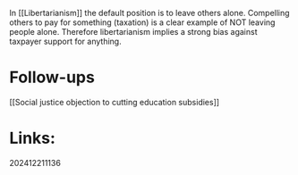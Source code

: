 In [[Libertarianism]] the default position is to leave others alone. 
Compelling others to pay for something (taxation) is a clear example of NOT leaving people alone. 
Therefore libertarianism implies a strong bias against taxpayer support for anything.


# Follow-ups
[[Social justice objection to cutting education subsidies]]

# Links: 



202412211136

